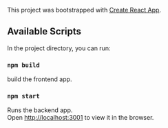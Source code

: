 This project was bootstrapped with [Create React App](https://github.com/facebook/create-react-app).

## Available Scripts

In the project directory, you can run:
### `npm build`

build the frontend app.<br />

### `npm start`

Runs the backend app.<br />
Open [http://localhost:3001](http://localhost:3001) to view it in the browser.